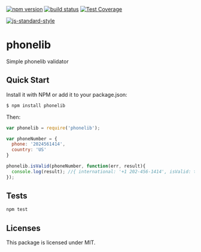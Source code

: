 
[![npm version][npm-image]][npm-url]
[![build status][travis-image]][travis-url]
[![Test Coverage](https://codeclimate.com/github/gepser/phonelib/badges/coverage.svg)](https://codeclimate.com/github/gepser/phonelib/coverage)

[![js-standard-style][standard-image]][standard-url]


# phonelib
Simple phonelib validator

## Quick Start

Install it with NPM or add it to your package.json:

``` bash
$ npm install phonelib
```

Then:

``` js
var phonelib = require('phonelib');

var phoneNumber = {
  phone: '2024561414',
  country: 'US'
}

phonelib.isValid(phoneNumber, function(err, result){
  console.log(result); //{ international: '+1 202-456-1414', isValid: true }
});
```

## Tests

```sh
npm test
```

## Licenses

This package is licensed under MIT.

[npm-image]: https://img.shields.io/npm/v/phonelib.svg
[npm-url]: https://npmjs.org/package/phonelib
[travis-image]: https://travis-ci.org/gepser/phonelib.svg
[travis-url]: https://travis-ci.org/gepser/phonelib
[standard-image]: https://cdn.rawgit.com/feross/standard/master/badge.svg
[standard-url]: https://github.com/feross/standard
